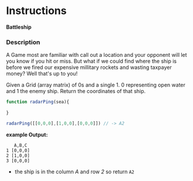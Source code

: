 # Instructions  

**Battleship**

### Description

A Game most are familiar with call out a location and your opponent will let you know if you hit or miss. But what if we could find where the ship is before we fired our expensive millitary rockets and wasting taxpayer money?  Well that's up to you!

Given a Grid (array matrix) of 0s and a single 1. 0 representing open water and 1 the enemy ship. Return the coordinates of that ship.

```javascript
function radarPing(sea){
  
}

radarPing([[0,0,0],[1,0,0],[0,0,0]]) // -> A2
```

**example Output:**
```
   A,B,C
1 [0,0,0]
2 [1,0,0]
3 [0,0,0]

```
- the ship is in the column *A* and row *2* so return `A2`